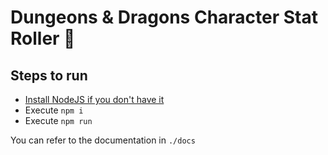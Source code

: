 # Dungeons & Dragons Character Stat Roller 🎲

## Steps to run

- [Install NodeJS if you don't have it](https://nodejs.org)
- Execute `npm i`
- Execute `npm run`

You can refer to the documentation in `./docs`